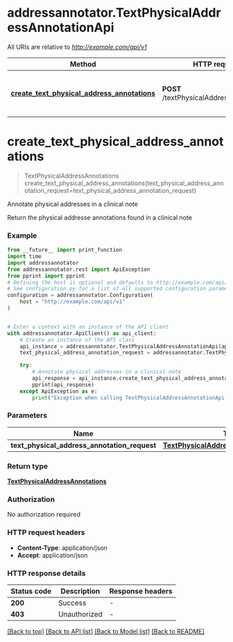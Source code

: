 # addressannotator.TextPhysicalAddressAnnotationApi

All URIs are relative to *http://example.com/api/v1*

Method | HTTP request | Description
------------- | ------------- | -------------
[**create_text_physical_address_annotations**](TextPhysicalAddressAnnotationApi.md#create_text_physical_address_annotations) | **POST** /textPhysicalAddressAnnotations | Annotate physical addresses in a clinical note


# **create_text_physical_address_annotations**
> TextPhysicalAddressAnnotations create_text_physical_address_annotations(text_physical_address_annotation_request=text_physical_address_annotation_request)

Annotate physical addresses in a clinical note

Return the physical addresse annotations found in a clinical note

### Example

```python
from __future__ import print_function
import time
import addressannotator
from addressannotator.rest import ApiException
from pprint import pprint
# Defining the host is optional and defaults to http://example.com/api/v1
# See configuration.py for a list of all supported configuration parameters.
configuration = addressannotator.Configuration(
    host = "http://example.com/api/v1"
)


# Enter a context with an instance of the API client
with addressannotator.ApiClient() as api_client:
    # Create an instance of the API class
    api_instance = addressannotator.TextPhysicalAddressAnnotationApi(api_client)
    text_physical_address_annotation_request = addressannotator.TextPhysicalAddressAnnotationRequest() # TextPhysicalAddressAnnotationRequest |  (optional)

    try:
        # Annotate physical addresses in a clinical note
        api_response = api_instance.create_text_physical_address_annotations(text_physical_address_annotation_request=text_physical_address_annotation_request)
        pprint(api_response)
    except ApiException as e:
        print("Exception when calling TextPhysicalAddressAnnotationApi->create_text_physical_address_annotations: %s\n" % e)
```

### Parameters

Name | Type | Description  | Notes
------------- | ------------- | ------------- | -------------
 **text_physical_address_annotation_request** | [**TextPhysicalAddressAnnotationRequest**](TextPhysicalAddressAnnotationRequest.md)|  | [optional] 

### Return type

[**TextPhysicalAddressAnnotations**](TextPhysicalAddressAnnotations.md)

### Authorization

No authorization required

### HTTP request headers

 - **Content-Type**: application/json
 - **Accept**: application/json

### HTTP response details
| Status code | Description | Response headers |
|-------------|-------------|------------------|
**200** | Success |  -  |
**403** | Unauthorized |  -  |

[[Back to top]](#) [[Back to API list]](../README.md#documentation-for-api-endpoints) [[Back to Model list]](../README.md#documentation-for-models) [[Back to README]](../README.md)

